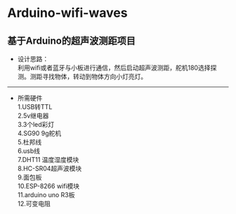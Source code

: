 # Arduino-wifi-waves
基于Arduino的超声波测距项目  
---  
* 设计思路：  
利用wifi或者蓝牙与小板进行通信，然后启动超声波测距，舵机180选择探测。测距寻找物体，转动到物体方向小灯亮灯。
---  
* 所需硬件  
1.USB转TTL  
2.5v继电器  
3.3个led彩灯  
4.SG90  9g舵机  
5.杜邦线  
6.usb线  
7.DHT11 温度湿度模块  
8.HC-SR04超声波模块  
9.面包板  
10.ESP-8266 wifi模块  
11.arduino uno R3板  
12.可变电阻    


